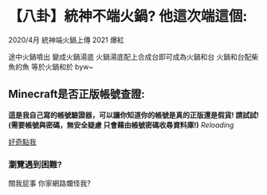 # 【八卦】統神不端火鍋? 他這次端這個:
2020/4月 統神端火鍋上傳
2021 爆紅

途中火鍋噴出 變成火鍋湯底
火鍋湯底配上合成台即可成為火鍋和台
火鍋和台配柴魚的魚 等於火鍋和於
byw~

## Minecraft是否正版帳號查證:

**這是我自己寫的帳號驗證器，可以讓你知道你的帳號是真的正版還是假貨! 請試試! (需要帳號與密碼，無安全疑慮 只會藉由帳號密碼收尋資料庫!)**
_Reloading_


[好奇點我](https://stop.com)
### 瀏覽遇到困難?
 關我屁事 你家網路爛怪我?
